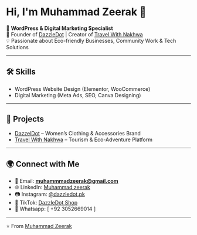 # Hi, I'm Muhammad Zeerak 👋

🚀 **WordPress & Digital Marketing Specialist**  
🌱 Founder of [DazzleDot](https://dazzledot.pk) | Creator of [Travel With Nakhwa](https://travelwithnakhwa.liveblog365.com/)  
💡 Passionate about Eco-friendly Businesses, Community Work & Tech Solutions  

---

## 🛠️ Skills
- WordPress Website Design (Elementor, WooCommerce)
- Digital Marketing (Meta Ads, SEO, Canva Designing)
---

## 📌 Projects
- [DazzelDot](https://dazzeldot.pk/) – Women’s Clothing & Accessories Brand  
- [Travel With Nakhwa](https://travelwithnakhwa.liveblog365.com/) – Tourism & Eco-Adventure Platform  
---

## 🌍 Connect with Me
- 📧 Email: **muhammmadzeerak@gmail.com**  
- 🌐 LinkedIn:  [Muhammad zeerak](www.linkedin.com/in/muhammad-zeerak-89689b36b) 
- 📷 Instagram: [@dazzledot.pk](https://instagram.com/yourpage)  
- 🎥 TikTok: [DazzleDot Shop](https://tiktok.com/@yourshop)
- 📱 Whatsapp: [ +92 3052669014 ]

---

⭐️ From [Muhammad Zeerak](https://github.com/muhammmadzeerak-lab)
